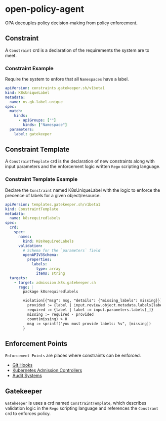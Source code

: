 # open-policy-agent

OPA decouples policy decision-making from policy enforcement. 

## Constraint
A `Constraint` crd is a declaration of the requirements the system are to meet.

### Constraint Example 
Require the system to enfore that all `Namespaces` have a label.
```yaml
apiVersion: constraints.gatekeeper.sh/v1beta1
kind: K8sUniqueLabel
metadata:
  name: ns-gk-label-unique
spec:
  match:
    kinds:
      - apiGroups: [""]
        kinds: ["Namespace"]
  parameters:
    label: gatekeeper
```

## Constraint Template
A `ConstraintTemplate` crd is the declaration of new constraints along with input parameters and the enforcement logic written `Rego` scripting language.

### Constraint Template Example
Declare the `Constraint` named K8sUniqueLabel with the logic to enforce the precence of labels for a given object/resource. 
```yaml
apiVersion: templates.gatekeeper.sh/v1beta1
kind: ConstraintTemplate
metadata:
  name: k8srequiredlabels
spec:
  crd:
    spec:
      names:
        kind: K8sRequiredLabels
      validation:
        # Schema for the `parameters` field
        openAPIV3Schema:
          properties:
            labels:
              type: array
              items: string
  targets:
    - target: admission.k8s.gatekeeper.sh
      rego: |
        package k8srequiredlabels

        violation[{"msg": msg, "details": {"missing_labels": missing}}] {
          provided := {label | input.review.object.metadata.labels[label]}
          required := {label | label := input.parameters.labels[_]}
          missing := required - provided
          count(missing) > 0
          msg := sprintf("you must provide labels: %v", [missing])
        }
```

## Enforcement Points
`Enforcement Points` are places where constraints can be enforced. 
- [Git Hooks](https://git-scm.com/docs/githooks) 
- [Kubernetes Admission Controllers](https://kubernetes.io/docs/reference/access-authn-authz/admission-controllers/)
- [Audit Systems](https://open-policy-agent.github.io/gatekeeper/website/docs/audit)


## Gatekeeper
`Gatekeeper` is uses a crd named `ConstraintTemplate`, which describes validation logic in the `Rego` scripting language and references the `Constrant` crd to enforces policy.

